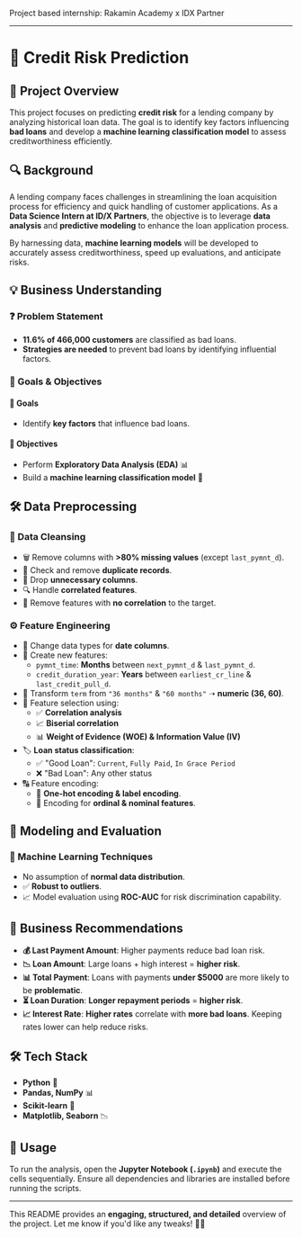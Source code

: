 Project based internship: Rakamin Academy x IDX Partner

---

# 📌 Credit Risk Prediction  

## 📂 Project Overview  
This project focuses on predicting **credit risk** for a lending company by analyzing historical loan data. The goal is to identify key factors influencing **bad loans** and develop a **machine learning classification model** to assess creditworthiness efficiently.  

## 🔍 Background  
A lending company faces challenges in streamlining the loan acquisition process for efficiency and quick handling of customer applications. As a **Data Science Intern at ID/X Partners**, the objective is to leverage **data analysis** and **predictive modeling** to enhance the loan application process.  

By harnessing data, **machine learning models** will be developed to accurately assess creditworthiness, speed up evaluations, and anticipate risks.  

## 💡 Business Understanding  
### ❓ Problem Statement  
- **11.6% of 466,000 customers** are classified as bad loans.  
- **Strategies are needed** to prevent bad loans by identifying influential factors.  

### 🎯 Goals & Objectives  
#### 📌 Goals  
- Identify **key factors** that influence bad loans.  

#### 🔹 Objectives  
- Perform **Exploratory Data Analysis (EDA)** 📊  
- Build a **machine learning classification model** 🤖  

## 🛠 Data Preprocessing  
### 🧼 Data Cleansing  
- 🗑 Remove columns with **>80% missing values** (except `last_pymnt_d`).  
- 🔄 Check and remove **duplicate records**.  
- 🚮 Drop **unnecessary columns**.  
- 🔍 Handle **correlated features**.  
- 🚫 Remove features with **no correlation** to the target.  

### ⚙️ Feature Engineering  
- 📅 Change data types for **date columns**.  
- 🔢 Create new features:  
  - `pymnt_time`: **Months** between `next_pymnt_d` & `last_pymnt_d`.  
  - `credit_duration_year`: **Years** between `earliest_cr_line` & `last_credit_pull_d`.  
- 🔄 Transform `term` from `"36 months"` & `"60 months"` ➝ **numeric (36, 60)**.  
- 🔬 Feature selection using:  
  - ✅ **Correlation analysis**  
  - 📈 **Biserial correlation**  
  - 📊 **Weight of Evidence (WOE) & Information Value (IV)**  
- 🏷 **Loan status classification**:  
  - ✅ "Good Loan": `Current`, `Fully Paid`, `In Grace Period`  
  - ❌ "Bad Loan": Any other status  
- 🔠 Feature encoding:  
  - 🔄 **One-hot encoding & label encoding**.  
  - 🔢 Encoding for **ordinal & nominal features**.  

## 🤖 Modeling and Evaluation  
### 🔬 Machine Learning Techniques  
- No assumption of **normal data distribution**.  
- ✅ **Robust to outliers**.  
- 📈 Model evaluation using **ROC-AUC** for risk discrimination capability.  

## 💼 Business Recommendations  
- **💰 Last Payment Amount**: Higher payments reduce bad loan risk.  
- **📉 Loan Amount**: Large loans + high interest = **higher risk**.  
- **📊 Total Payment**: Loans with payments **under $5000** are more likely to be **problematic**.  
- **⏳ Loan Duration**: **Longer repayment periods** = **higher risk**.  
- **📈 Interest Rate**: **Higher rates** correlate with **more bad loans**. Keeping rates lower can help reduce risks.  

## 🛠 Tech Stack  
- **Python** 🐍  
- **Pandas, NumPy** 📊  
- **Scikit-learn** 🤖  
- **Matplotlib, Seaborn** 📉  

## 🚀 Usage  
To run the analysis, open the **Jupyter Notebook (`.ipynb`)** and execute the cells sequentially. Ensure all dependencies and libraries are installed before running the scripts.  

---  
This README provides an **engaging, structured, and detailed** overview of the project. Let me know if you'd like any tweaks! 🚀🔥
